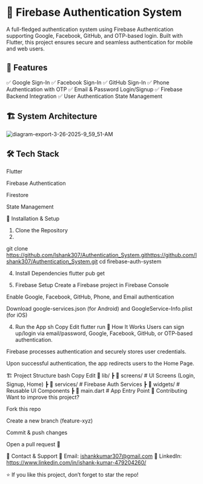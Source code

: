 # 🔐 Firebase Authentication System
A full-fledged authentication system using Firebase Authentication supporting Google, Facebook, GitHub, and OTP-based login. Built with Flutter, this project ensures secure and seamless authentication for mobile and web users.

## 🚀 Features
✅ Google Sign-In
✅ Facebook Sign-In
✅ GitHub Sign-In
✅ Phone Authentication with OTP
✅ Email & Password Login/Signup
✅ Firebase Backend Integration
✅ User Authentication State Management

## 🏗 System Architecture
![diagram-export-3-26-2025-9_59_51-AM](https://github.com/user-attachments/assets/7282bbc0-173c-49f6-a25e-3291828864cb)

## 🛠 Tech Stack
Flutter 

Firebase Authentication

Firestore 

State Management

🔧 Installation & Setup
1. Clone the Repository
2. 
git clone https://github.com/Ishank307/Authentication_System.githttps://github.com/Ishank307/Authentication_System.git
cd firebase-auth-system

4. Install Dependencies
flutter pub get

6. Firebase Setup
Create a Firebase project in Firebase Console

Enable Google, Facebook, GitHub, Phone, and Email authentication

Download google-services.json (for Android) and GoogleService-Info.plist (for iOS)

4. Run the App
sh
Copy
Edit
flutter run
🎯 How It Works
Users can sign up/login via email/password, Google, Facebook, GitHub, or OTP-based authentication.

Firebase processes authentication and securely stores user credentials.

Upon successful authentication, the app redirects users to the Home Page.

🏗 Project Structure
bash
Copy
Edit
📂 lib/
 ┣ 📂 screens/        # UI Screens (Login, Signup, Home)
 ┣ 📂 services/       # Firebase Auth Services
 ┣ 📂 widgets/        # Reusable UI Components
 ┣ 📜 main.dart       # App Entry Point
🤝 Contributing
Want to improve this project?

Fork this repo

Create a new branch (feature-xyz)

Commit & push changes

Open a pull request 🚀

📩 Contact & Support
📧 Email: ishankkumar307@gmail.com
💬 LinkedIn: https://www.linkedin.com/in/ishank-kumar-479204260/

⭐ If you like this project, don’t forget to star the repo!

